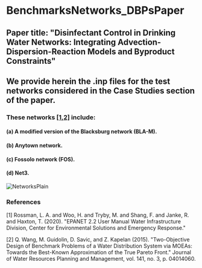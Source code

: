 # BenchmarksNetworks_DBPsPaper
## Paper title: "Disinfectant Control in Drinking Water Networks: Integrating Advection-Dispersion-Reaction Models and Byproduct Constraints"
## We provide herein the .inp files for the test networks considered in the Case Studies section of the paper.
### These networks [[1,2]](#1) include:
  #### (a) A modified version of the Blacksburg network (BLA-M).
  #### (b) Anytown network.
  #### (c) Fossolo network (FOS).
  #### (d) Net3.

![NetworksPlain](https://github.com/user-attachments/assets/a3815383-bf5b-4764-a9d2-8a960f363b8f)


### References
<a id="1">[1]</a> 
Rossman, L. A. and Woo, H. and Tryby, M. and Shang, F. and Janke, R. and Haxton, T. (2020). 
"EPANET 2.2 User Manual Water Infrastructure Division, Center for Environmental Solutions and Emergency Response." 

<a id="1">[2]</a> 
Q. Wang, M. Guidolin, D. Savic, and Z. Kapelan (2015). 
"Two-Objective Design of Benchmark Problems of a Water Distribution System via MOEAs: Towards the Best-Known Approximation of the True Pareto Front." 
Journal of Water Resources Planning and Management, vol. 141, no. 3, p. 04014060.

